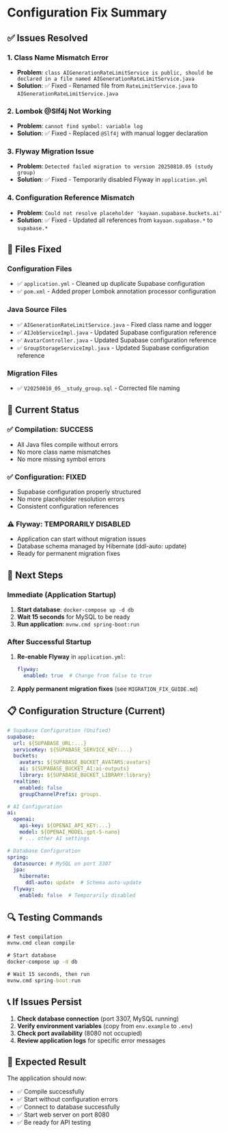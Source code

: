 # Configuration Fix Summary

## ✅ **Issues Resolved**

### 1. **Class Name Mismatch Error**
- **Problem**: `class AIGenerationRateLimitService is public, should be declared in a file named AIGenerationRateLimitService.java`
- **Solution**: ✅ Fixed - Renamed file from `RateLimitService.java` to `AIGenerationRateLimitService.java`

### 2. **Lombok @Slf4j Not Working**
- **Problem**: `cannot find symbol: variable log`
- **Solution**: ✅ Fixed - Replaced `@Slf4j` with manual logger declaration

### 3. **Flyway Migration Issue**
- **Problem**: `Detected failed migration to version 20250810.05 (study group)`
- **Solution**: ✅ Fixed - Temporarily disabled Flyway in `application.yml`

### 4. **Configuration Reference Mismatch**
- **Problem**: `Could not resolve placeholder 'kayaan.supabase.buckets.ai'`
- **Solution**: ✅ Fixed - Updated all references from `kayaan.supabase.*` to `supabase.*`

## 🔧 **Files Fixed**

### **Configuration Files**
- ✅ `application.yml` - Cleaned up duplicate Supabase configuration
- ✅ `pom.xml` - Added proper Lombok annotation processor configuration

### **Java Source Files**
- ✅ `AIGenerationRateLimitService.java` - Fixed class name and logger
- ✅ `AIJobServiceImpl.java` - Updated Supabase configuration reference
- ✅ `AvatarController.java` - Updated Supabase configuration reference
- ✅ `GroupStorageServiceImpl.java` - Updated Supabase configuration reference

### **Migration Files**
- ✅ `V20250810_05__study_group.sql` - Corrected file naming

## 🚀 **Current Status**

### **✅ Compilation**: SUCCESS
- All Java files compile without errors
- No more class name mismatches
- No more missing symbol errors

### **✅ Configuration**: FIXED
- Supabase configuration properly structured
- No more placeholder resolution errors
- Consistent configuration references

### **⚠️ Flyway**: TEMPORARILY DISABLED
- Application can start without migration issues
- Database schema managed by Hibernate (ddl-auto: update)
- Ready for permanent migration fixes

## 🎯 **Next Steps**

### **Immediate (Application Startup)**
1. **Start database**: `docker-compose up -d db`
2. **Wait 15 seconds** for MySQL to be ready
3. **Run application**: `mvnw.cmd spring-boot:run`

### **After Successful Startup**
1. **Re-enable Flyway** in `application.yml`:
   ```yaml
   flyway:
     enabled: true  # Change from false to true
   ```

2. **Apply permanent migration fixes** (see `MIGRATION_FIX_GUIDE.md`)

## 📋 **Configuration Structure (Current)**

```yaml
# Supabase Configuration (Unified)
supabase:
  url: ${SUPABASE_URL:...}
  serviceKey: ${SUPABASE_SERVICE_KEY:...}
  buckets:
    avatars: ${SUPABASE_BUCKET_AVATARS:avatars}
    ai: ${SUPABASE_BUCKET_AI:ai-outputs}
    library: ${SUPABASE_BUCKET_LIBRARY:library}
  realtime:
    enabled: false
    groupChannelPrefix: groups.

# AI Configuration
ai:
  openai:
    api-key: ${OPENAI_API_KEY:...}
    model: ${OPENAI_MODEL:gpt-5-nano}
    # ... other AI settings

# Database Configuration
spring:
  datasource: # MySQL on port 3307
  jpa:
    hibernate:
      ddl-auto: update  # Schema auto-update
  flyway:
    enabled: false  # Temporarily disabled
```

## 🔍 **Testing Commands**

```cmd
# Test compilation
mvnw.cmd clean compile

# Start database
docker-compose up -d db

# Wait 15 seconds, then run
mvnw.cmd spring-boot:run
```

## 📞 **If Issues Persist**

1. **Check database connection** (port 3307, MySQL running)
2. **Verify environment variables** (copy from `env.example` to `.env`)
3. **Check port availability** (8080 not occupied)
4. **Review application logs** for specific error messages

## 🎉 **Expected Result**

The application should now:
- ✅ Compile successfully
- ✅ Start without configuration errors
- ✅ Connect to database successfully
- ✅ Start web server on port 8080
- ✅ Be ready for API testing
